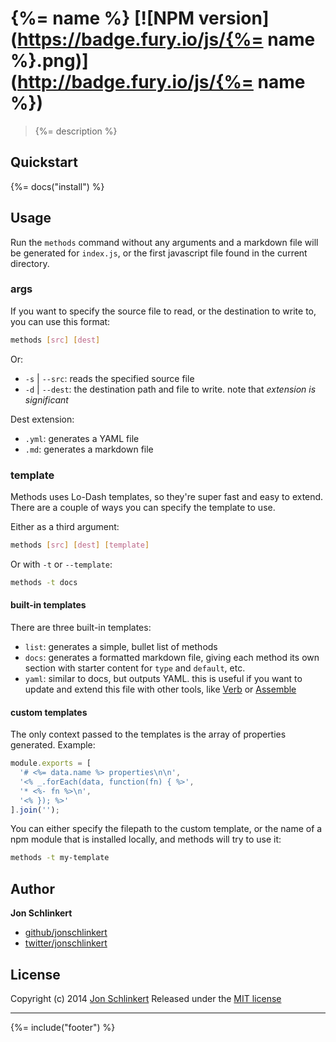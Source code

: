 # {%= name %} [![NPM version](https://badge.fury.io/js/{%= name %}.png)](http://badge.fury.io/js/{%= name %})

> {%= description %}

<!-- toc -->

## Quickstart
{%= docs("install") %}

## Usage

Run the `methods` command without any arguments and a markdown file will be generated for `index.js`, or the first javascript file found in the current directory.

### args

If you want to specify the source file to read, or the destination to write to, you can use this format:

```bash
methods [src] [dest]
```

Or:

* `-s` | `--src`: reads the specified source file
* `-d` | `--dest`: the destination path and file to write. note that _extension is significant_

Dest extension:

* `.yml`: generates a YAML file
* `.md`: generates a markdown file

### template

Methods uses Lo-Dash templates, so they're super fast and easy to extend. There are a couple of ways you can specify the template to use.

Either as a third argument:

```bash
methods [src] [dest] [template]
```

Or with `-t` or `--template`:

```bash
methods -t docs
```

#### built-in templates

There are three built-in templates:

* `list`: generates a simple, bullet list of methods
* `docs`: generates a formatted markdown file, giving each method its own section with starter content for `type` and `default`, etc.
* `yaml`: similar to docs, but outputs YAML. this is useful if you want to update and extend this file with other tools, like [Verb](https://github.com/assemble/verb) or [Assemble](https://github.com/assemble/assemble)

#### custom templates

The only context passed to the templates is the array of properties generated. Example:

```js
module.exports = [
  '# <%= data.name %> properties\n\n',
  '<% _.forEach(data, function(fn) { %>',
  '* <%- fn %>\n',
  '<% }); %>'
].join('');
```

You can either specify the filepath to the custom template, or the name of a npm module that is installed locally, and methods will try to use it:

```bash
methods -t my-template
```

## Author

**Jon Schlinkert**

+ [github/jonschlinkert](https://github.com/jonschlinkert)
+ [twitter/jonschlinkert](http://twitter.com/jonschlinkert)


## License
Copyright (c) 2014 [Jon Schlinkert](http://twitter.com/jonschlinkert)
Released under the [MIT license](./LICENSE-MIT)

***

{%= include("footer") %}
